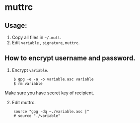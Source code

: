 # muttrc

## Usage:

1. Copy all files in `~/.mutt`.
2. Edit `variable` , `signature`, `muttrc`.

## How to encrypt username and password.

1. Encrypt `variable`.
````
    $ gpg -e -a -o variable.asc variable  
    $ rm variable
````
Make sure you have secret key of recipient.

2. Edit muttrc.
````
    source "gpg -dq ~./variable.asc |"  
    # source "./variable"
````
